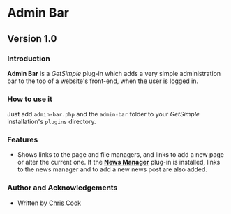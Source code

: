 # Admin Bar

## Version 1.0

### Introduction

__Admin Bar__ is a _GetSimple_ plug-in which adds a very simple administration bar to the top of a website's front-end, when the user is logged in.

### How to use it

Just add `admin-bar.php` and the `admin-bar` folder to your _GetSimple_ installation's `plugins` directory.

### Features

+ Shows links to the page and file managers, and links to add a new page or alter the current one. If the [__News Manager__](http://get-simple.info/extend/plugin/news-manager/43/) plug-in is installed, links to the news manager and to add a new news post are also added.

### Author and Acknowledgements

+ Written by [Chris Cook](http://chris-cook.co.uk)
